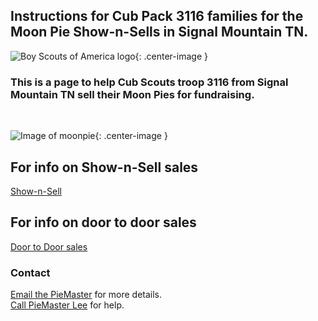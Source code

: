 ## Instructions for Cub Pack 3116 families for the Moon Pie Show-n-Sells in Signal Mountain TN.

![Boy Scouts of America logo](https://scoutpiemaster.com/images/bsa-logo-small.png){: .center-image }
<br/>

### This is a page to help Cub Scouts troop 3116 from Signal Mountain TN sell their Moon Pies for fundraising.
<br/>

![Image of moonpie](https://scoutpiemaster.com/images/choc-moon-pie.jpg){: .center-image }

## For info on Show-n-Sell sales
[Show-n-Sell](/shownsell)

## For info on door to door sales
[Door to Door sales](/doortodoor)



### Contact

[Email the PieMaster](mailto:lee@codejourneymen.com.com) for more details.
<br/>
[Call PieMaster Lee](tel:4044051194) for help.
